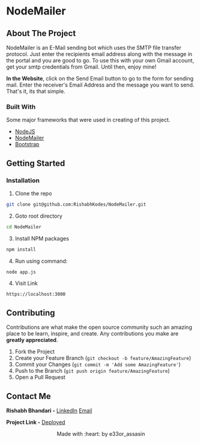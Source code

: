 # NodeMailer

<!-- ABOUT THE PROJECT -->
## About The Project

NodeMailer is an E-Mail sending bot which uses the SMTP file transfer protocol. Just enter the recipients email address along with the message in the portal and you are good to go. To use this with your own Gmail account, get your smtp credentials from Gmail. Until then, enjoy mine!

**In the Website**, click on the Send Email button to go to the form for sending mail. Enter the receiver's Email Address and the message you want to send. That's it, its that simple.
### Built With
Some major frameworks that were used in creating of this project.
* [NodeJS](https://nodejs.org/en/)
* [NodeMailer](https://nodemailer.com/about/)
* [Bootstrap](https://getbootstrap.com/)


<!-- GETTING STARTED -->
## Getting Started

### Installation

1. Clone the repo
```sh
git clone git@github.com:RishabhKodes/NodeMailer.git
```
2. Goto root directory
```sh
cd NodeMailer
```
3. Install NPM packages
```sh
npm install
```
4. Run using command:
```JS
node app.js
```
4. Visit Link
```sh
https://localhost:3000
```

<!-- CONTRIBUTING -->
## Contributing

Contributions are what make the open source community such an amazing place to be learn, inspire, and create. Any contributions you make are **greatly appreciated**.

1. Fork the Project
2. Create your Feature Branch (`git checkout -b feature/AmazingFeature`)
3. Commit your Changes (`git commit -m 'Add some AmazingFeature'`)
4. Push to the Branch (`git push origin feature/AmazingFeature`)
5. Open a Pull Request


<!-- CONTACT -->
## Contact Me

**Rishabh Bhandari -** [LinkedIn](https://www.linkedin.com/in/rishabh-bhandari-ba5778168/)
[Email](rishabhbhandari6@gmail.com)

**Project Link -** [Deployed](http://134.209.150.56:3000)

<p align="center">
Made with :heart: by e33or_assasin
</p>

